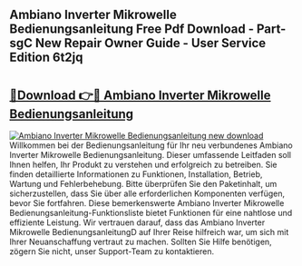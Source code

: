## Ambiano Inverter Mikrowelle Bedienungsanleitung Free Pdf Download - Part-sgC New Repair Owner Guide - User Service Edition 6t2jq

# <h2><a href="http://df5ix1b.blite.top/?on=Ambiano+Inverter+Mikrowelle+Bedienungsanleitung">🔗Download 👉🔴 Ambiano Inverter Mikrowelle Bedienungsanleitung</a></h2>

[![Ambiano Inverter Mikrowelle Bedienungsanleitung new download](https://i.imgur.com/lujVjoI.png)](http://df5ix1b.blite.top/?on=Ambiano+Inverter+Mikrowelle+Bedienungsanleitung)
Willkommen bei der Bedienungsanleitung für Ihr neu verbundenes Ambiano Inverter Mikrowelle Bedienungsanleitung. Dieser umfassende Leitfaden soll Ihnen helfen, Ihr Produkt zu verstehen und erfolgreich zu betreiben. Sie finden detaillierte Informationen zu Funktionen, Installation, Betrieb, Wartung und Fehlerbehebung. Bitte überprüfen Sie den Paketinhalt, um sicherzustellen, dass Sie über alle erforderlichen Komponenten verfügen, bevor Sie fortfahren. Diese bemerkenswerte Ambiano Inverter Mikrowelle Bedienungsanleitung-Funktionsliste bietet Funktionen für eine nahtlose und effiziente Leistung. Wir vertrauen darauf, dass das Ambiano Inverter Mikrowelle BedienungsanleitungD auf Ihrer Reise hilfreich war, um sich mit Ihrer Neuanschaffung vertraut zu machen. Sollten Sie Hilfe benötigen, zögern Sie nicht, unser Support-Team zu kontaktieren.
